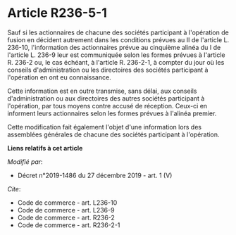 # Article R236-5-1

Sauf si les actionnaires de chacune des sociétés participant à l'opération de fusion en décident autrement dans les
conditions prévues au II de l'article L. 236-10, l'information des actionnaires prévue au cinquième alinéa du I de l'article
L. 236-9 leur est communiquée selon les formes prévues à l'article R. 236-2 ou, le cas échéant, à l'article R. 236-2-1, à
compter du jour où les conseils d'administration ou les directoires des sociétés participant à l'opération en ont eu
connaissance.

Cette information est en outre transmise, sans délai, aux conseils d'administration ou aux directoires des autres sociétés
participant à l'opération, par tous moyens contre accusé de réception. Ceux-ci en informent leurs actionnaires selon les
formes prévues à l'alinéa premier.

Cette modification fait également l'objet d'une information lors des assemblées générales de chacune des sociétés participant
à l'opération.

**Liens relatifs à cet article**

_Modifié par_:

  - Décret n°2019-1486 du 27 décembre 2019 - art. 1 (V)

_Cite_:

  - Code de commerce - art. L236-10
  - Code de commerce - art. L236-9
  - Code de commerce - art. R236-2
  - Code de commerce - art. R236-2-1
